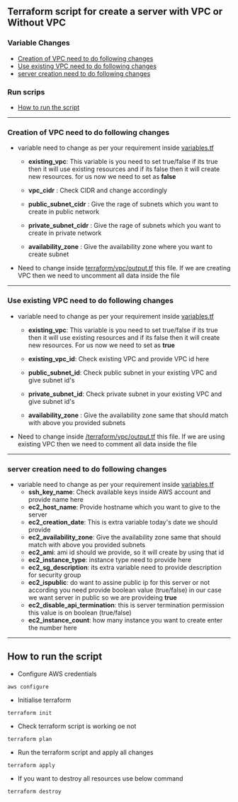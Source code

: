 ## Terraform script for create a server with VPC or Without VPC
### Variable Changes
- [Creation of VPC need to do following changes](#creation-of-vpc-need-to-do-following-changes)
- [Use existing VPC need to do following changes](#use-existing-vpc-need-to-do-following-changes)
- [server creation need to do following changes](#server-creation-need-to-do-following-changes)
### Run scrips
- [How to run the script](#how-to-run-the-script)

---
### Creation of VPC need to do following changes

- variable need to change as per your requirement inside [variables.tf](variables.tf) 

    -   **existing_vpc**: This variable is you need to set true/false if its true then it will use existing resources and if its false then it will create new resources. for us now we need to set as **false**
    
    -   **vpc_cidr** : Check CIDR and change accordingly
    
    -   **public_subnet_cidr** : Give the rage of subnets which you want to create in public network

    -   **private_subnet_cidr** :  Give the rage of subnets which you want to create in private network

    -   **availability_zone** : Give the availability zone where you want to create subnet 

- Need to change inside [terraform/vpc/output.tf](vpc/output.tf) this file. If we are creating VPC then we need to uncomment all data inside the file
---
### Use existing VPC need to do following changes
- variable need to change as per your requirement inside [variables.tf](variables.tf)

    -   **existing_vpc**: This variable is you need to set true/false if its true then it will use existing resources and if its false then it will create new resources. For us now we need to set as **true**

    -   **existing_vpc_id**: Check existing VPC and provide VPC id here

    -   **public_subnet_id**: Check public subnet in your existing VPC and give subnet id's

    -   **private_subnet_id**: Check private subnet in your existing VPC and give subnet id's

    -   **availability_zone** : Give the availability zone same that should match with above you provided subnets  

- Need to change inside [/terraform/vpc/output.tf](vpc/output.tf) this file. If we are using existing VPC then we need to comment all data inside the file
---
### server creation need to do following changes

- variable need to change as per your requirement inside [variables.tf](variables.tf)
  - **ssh_key_name**: Check available keys inside AWS account and provide name here
  - **ec2_host_name**: Provide hostname which you want to give to the server
  - **ec2_creation_date**: This is extra variable today's date we should provide
  - **ec2_availability_zone**: Give the availability zone same that should match with above you provided subnets 
  - **ec2_ami**: ami id should we provide, so it will create by using that id
  - **ec2_instance_type**: instance type need to provide here 
  - **ec2_sg_description**: its extra variable need to provide description for security group 
  - **ec2_ispublic**: do want to assine public ip for this server or not according you need provide boolean value (true/false) in our case we want server in public so we are provideing **true**
  - **ec2_disable_api_termination**: this is server termination permission this value is on boolean (true/false) 
  - **ec2_instance_count**: how many instance you want to create enter the number here 
---
## How to run the script
- Configure AWS credentials 
```shell
aws configure
```
- Initialise terraform 
```shell
terraform init
```
- Check terraform script is working oe not
```shell
terraform plan
```
- Run the terraform script and apply all changes
```shell
terraform apply
```
- If you want to destroy all resources use below command
```shell
terraform destroy
```